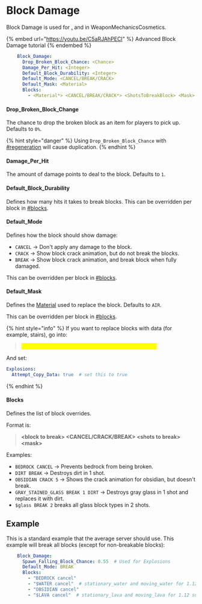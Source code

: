 # Block Damage

Block Damage is used for [.](./ "mention") and in WeaponMechanicsCosmetics.

{% embed url="https://youtu.be/C5aRJAhPECI" %}
Advanced Block Damage tutorial
{% endembed %}

```yaml
    Block_Damage:
      Drop_Broken_Block_Chance: <Chance>
      Damage_Per_Hit: <Integer>
      Default_Block_Durability: <Integer>
      Default_Mode: <CANCEL/BREAK/CRACK>
      Default_Mask: <Material>
      Blocks:
        - <Material*> <CANCEL/BREAK/CRACK*> <ShotsToBreakBlock> <Mask>
```

#### Drop\_Broken\_Block\_Change

The chance to drop the broken block as an item for players to pick up. Defaults to `0%`.&#x20;

{% hint style="danger" %}
Using `Drop_Broken_Block_Chance` with [#regeneration](./#regeneration "mention") will cause duplication.
{% endhint %}

#### Damage\_Per\_Hit

The amount of damage points to deal to the block. Defaults to `1`.

#### Default\_Block\_Durability

Defines how many hits it takes to break blocks. This can be overridden per block in [#blocks](block-damage.md#blocks "mention").

#### Default\_Mode

Defines how the block should show damage:

* `CANCEL` -> Don't apply any damage to the block.
* `CRACK` -> Show block crack animation, but do not break the blocks.
* `BREAK` -> Show block crack animation, and break block when fully damaged.&#x20;

This can be overridden per block in [#blocks](block-damage.md#blocks "mention").

#### Default\_Mask

Defines the [Material](http://127.0.0.1:5000/s/IIUkVnlH40vVBzLhWWQ8/references#material "mention") used to replace the block. Defaults to `AIR`.

This can be overridden per block in [#blocks](block-damage.md#blocks "mention").

{% hint style="info" %}
If you want to replace blocks with data (for example, stairs), go into:

> <mark style="color:yellow;">**server -> plugins -> WeaponMechanics -> config.yml**</mark>

And set:

```yaml
Explosions:
  Attempt_Copy_Data: true  # set this to true
```
{% endhint %}

#### Blocks

Defines the list of block overrides.

Format is:

> **\<block to break> \<CANCEL/CRACK/BREAK> \<shots to break> \<mask>**

Examples:

* `BEDROCK CANCEL` -> Prevents bedrock from being broken.
* `DIRT BREAK` -> Destroys dirt in 1 shot.
* `OBSIDIAN CRACK 5` -> Shows the crack animation for obsidian, but doesn't break.&#x20;
* `GRAY_STAINED_GLASS BREAK 1 DIRT` -> Destroys gray glass in 1 shot and replaces it with dirt.
* `$glass BREAK 2` breaks all glass block types in 2 shots.&#x20;

## Example

This is a standard example that the average server should use. This example will break all blocks (except for non-breakable blocks):

```yaml
    Block_Damage:
      Spawn_Falling_Block_Chance: 0.55  # Used for Explosions
      Default_Mode: BREAK
      Blocks:
        - "BEDROCK cancel"
        - "$WATER cancel"  # stationary_water and moving_water for 1.12 support
        - "OBSIDIAN cancel"
        - "$LAVA cancel"  # stationary_lava and moving_lava for 1.12 support
```

